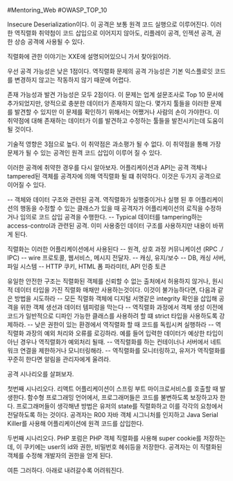 #Mentoring_Web #OWASP_TOP_10

Insecure Deserialization이다. 이 공격은 보통 원격 코드 실행으로 이루어진다.  이러한 역직렬화 취약첨이 코드 삽입으로 이어지지 않아도, 리플레이 공격, 인젝션 공격, 권한 상승 공격에 사용될 수 있다.

직렬화에 관한 이야기는 XXE에 설명되어있으니 가서 찾아읽어라.

우선 공격 가능성은 낮은 1점이다. 역직렬화 문제의 공격 가능성은 기본 익스플로잇 코드를 변경하지 않고는 작동하지 않기 때문에 어렵다. 

존재 가능성과 발견 가능성은 모두 2점이다. 이 문제는 업계 설문조사로 Top 10 문서에 추가되었지만, 양적으로 충분한 데이터가 존재하지 않는다. 몇가지 툴들을 이러한 문제를 발견할 수 있지만 이 문제를 확인하기 위해서는 어쨌거나 사람의 손이 가야한다. 이 취약점에 대해 존재하는 데이터가 이를 발견하고 수정하는 툴들을 발전시키는데 도움이 될 것이다.

기술적 영향은 3점으로 높다. 이 취약점은 과소평가 될 수 없다. 이 취약점을 통해 가장 문제가 될 수 있는 공격인 원격 코드 삽입이 이루어 질 수 있다.

이러한 공격에 취약한 경우를 다시 알아보자. 어플리케이션과 API는 공격 객체나 tampered된 객체를 공격자에 의해 역직렬화 될 떄 취약하다. 이것은 두가지 공격으로 이어질 수 있다.

-- 객체와 데이터 구조와 관련된 공격. 역직렬화가 실행중이거나 실행 된 후 어플리케이션의 행동을 수정할 수 있는 클래스가 있을 때 공격자가 어플리케이션의 로직을 수정하거나 임의로 코드 삽입 공격을 수행한다.
-- Typical 데이터를 tampering하는 access-control과 관련된 공격. 이미 사용중인 데이터 구조를 사용하지만 내용이 바뀌게 된다.

직렬화는 이러한 어플리케이션에서 사용된다
-- 원격, 상호 과정 커뮤니케이션 (RPC ./ IPC)
-- wire 프로토콜, 웹서비스, 메시지 전달자.
-- 캐싱, 유지/보수
-- DB, 캐싱 서버, 파일 시스템
-- HTTP 쿠키, HTML 폼 파라미터, API 인증 토큰

유일한 안전한 구조는 직렬화된 객체를 신뢰할 수 없는 출처에서 허용하지 않거나, 원시적 데이터 타입을 가진 직렬화 매채만 사용하는것이다. 이것이 불가능하다면, 다음과 같은 방법을 시도하라
-- 모든 직렬화 객체에 디지털 서명같은 integrity 확인을 삽입해 공격을 위한 객체 생선과 데이터 템피렁을 막는다
-- 역직렬화 과정에서 객체 생성 이전에 코드가 일반적으로 디파인 가능한 클래스를 사용하려 할 떄 strict 타입을 사용하도록 강제하라.
-- 낮은 권한이 있는 환경에서 역직렬화 할 때 코드를 독립시켜 실행하라
-- 역직렬화 과장의 예외 처리와 오류를 로깅하라. 예를 들어 입력한 데이터가 예상한 타입이 아닌 경우나 역직렬화가 예외처리 될때.
-- 역직렬화를 하는 컨테이너나 서버에서 네트워크 연결을 제한하거나 모니터링해라.
-- 역직렬화를 모니터링하고, 유저가 역직렬화를 꾸준히 한다면 알림을 관리자에게 울려라.

공격 시나리오를 살펴보자.

첫번째 시나리오다. 리액트 어플리케이션이 스프링 부트 마이크로서비스를 호출할 때 발생한다. 함수형 프로그래밍 언어에서, 프로그래머들은 코드를 불변하도록 보장하고자 한다. 프로그래머들이 생각해낸 방법은 유저의 state를 직렬화하고 이를 각각의 요청에서 전달하도록 하는 것이다. 공격자는 R00 자바 객체 시그니처를 인지하고 Java Serial Killer를 사용해 어플리케이션에 원격 코드를 삽입한다.

두번째 시나리오다. PHP 포럼은 PHP 객체 직렬화를 사용해 super cookie를 저장하는데, 이 쿠키에는 user의 id와 권한, 비밀번호 헤쉬등을 저장한다. 공격자는 이 직렬화된 객체를 수정해 개발자의 권한을 얻게 된다.

여튼 그러하다. 아래로 내려갈수록 어려워진다.